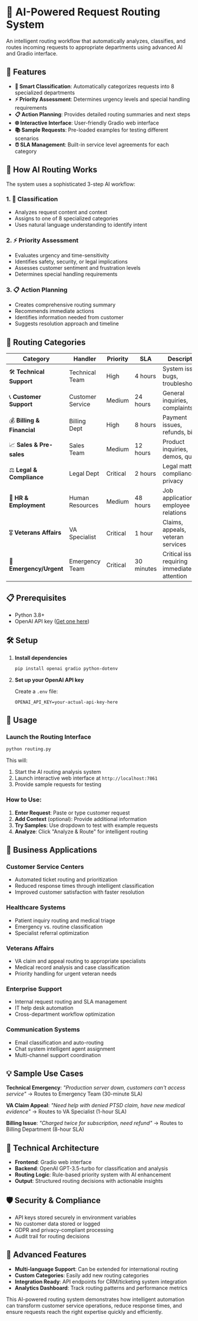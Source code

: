 # 🎯 AI-Powered Request Routing System

An intelligent routing workflow that automatically analyzes, classifies, and routes incoming requests to appropriate departments using advanced AI and Gradio interface.

## 🚀 Features

- **🎯 Smart Classification**: Automatically categorizes requests into 8 specialized departments
- **⚡ Priority Assessment**: Determines urgency levels and special handling requirements
- **📋 Action Planning**: Provides detailed routing summaries and next steps
- **🌐 Interactive Interface**: User-friendly Gradio web interface
- **📚 Sample Requests**: Pre-loaded examples for testing different scenarios
- **⏰ SLA Management**: Built-in service level agreements for each category

## 🔄 How AI Routing Works

The system uses a sophisticated 3-step AI workflow:

### 1. 🎯 **Classification**
- Analyzes request content and context
- Assigns to one of 8 specialized categories
- Uses natural language understanding to identify intent

### 2. ⚡ **Priority Assessment** 
- Evaluates urgency and time-sensitivity
- Identifies safety, security, or legal implications
- Assesses customer sentiment and frustration levels
- Determines special handling requirements

### 3. 📋 **Action Planning**
- Creates comprehensive routing summary
- Recommends immediate actions
- Identifies information needed from customer
- Suggests resolution approach and timeline

## 📂 Routing Categories

| Category | Handler | Priority | SLA | Description |
|----------|---------|----------|-----|-------------|
| 🛠️ **Technical Support** | Technical Team | High | 4 hours | System issues, bugs, troubleshooting |
| 📞 **Customer Support** | Customer Service | Medium | 24 hours | General inquiries, complaints |
| 💰 **Billing & Financial** | Billing Dept | High | 8 hours | Payment issues, refunds, billing |
| 📈 **Sales & Pre-sales** | Sales Team | Medium | 12 hours | Product inquiries, demos, quotes |
| ⚖️ **Legal & Compliance** | Legal Dept | Critical | 2 hours | Legal matters, compliance, privacy |
| 👥 **HR & Employment** | Human Resources | Medium | 48 hours | Job applications, employee relations |
| 🎖️ **Veterans Affairs** | VA Specialist | Critical | 1 hour | Claims, appeals, veteran services |
| 🚨 **Emergency/Urgent** | Emergency Team | Critical | 30 minutes | Critical issues requiring immediate attention |

## 📋 Prerequisites

- Python 3.8+
- OpenAI API key ([Get one here](https://platform.openai.com/api-keys))

## 🛠️ Setup

1. **Install dependencies**
   ```bash
   pip install openai gradio python-dotenv
   ```

2. **Set up your OpenAI API key**
   
   Create a `.env` file:
   ```env
   OPENAI_API_KEY=your-actual-api-key-here
   ```

## 🎯 Usage

### Launch the Routing Interface
```bash
python routing.py
```

This will:
1. Start the AI routing analysis system
2. Launch interactive web interface at `http://localhost:7861`
3. Provide sample requests for testing

### How to Use:
1. **Enter Request**: Paste or type customer request
2. **Add Context** (optional): Provide additional information
3. **Try Samples**: Use dropdown to test with example requests
4. **Analyze**: Click "Analyze & Route" for intelligent routing

## 🏢 Business Applications

### **Customer Service Centers**
- Automated ticket routing and prioritization
- Reduced response times through intelligent classification
- Improved customer satisfaction with faster resolution

### **Healthcare Systems** 
- Patient inquiry routing and medical triage
- Emergency vs. routine classification
- Specialist referral optimization

### **Veterans Affairs**
- VA claim and appeal routing to appropriate specialists
- Medical record analysis and case classification
- Priority handling for urgent veteran needs

### **Enterprise Support**
- Internal request routing and SLA management
- IT help desk automation
- Cross-department workflow optimization

### **Communication Systems**
- Email classification and auto-routing
- Chat system intelligent agent assignment
- Multi-channel support coordination

## 💡 Sample Use Cases

**Technical Emergency**: 
*"Production server down, customers can't access service"*
→ Routes to Emergency Team (30-minute SLA)

**VA Claim Appeal**:
*"Need help with denied PTSD claim, have new medical evidence"*
→ Routes to VA Specialist (1-hour SLA)

**Billing Issue**:
*"Charged twice for subscription, need refund"*
→ Routes to Billing Department (8-hour SLA)

## 🔧 Technical Architecture

- **Frontend**: Gradio web interface
- **Backend**: OpenAI GPT-3.5-turbo for classification and analysis
- **Routing Logic**: Rule-based priority system with AI enhancement
- **Output**: Structured routing decisions with actionable insights

## 🛡️ Security & Compliance

- API keys stored securely in environment variables
- No customer data stored or logged
- GDPR and privacy-compliant processing
- Audit trail for routing decisions

## 🚀 Advanced Features

- **Multi-language Support**: Can be extended for international routing
- **Custom Categories**: Easily add new routing categories
- **Integration Ready**: API endpoints for CRM/ticketing system integration
- **Analytics Dashboard**: Track routing patterns and performance metrics

This AI-powered routing system demonstrates how intelligent automation can transform customer service operations, reduce response times, and ensure requests reach the right expertise quickly and efficiently.
